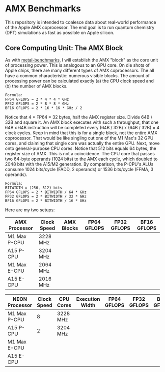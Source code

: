 # AMX Benchmarks

This repository is intended to coalesce data about real-world performance of the Apple AMX coprocessor. The end goal is to run quantum chemistry (DFT) simulations as fast as possible on Apple silicon.

## Core Computing Unit: The AMX Block

As with [metal-benchmarks](https://github.com/philipturner/metal-benchmarks), I will establish the AMX "block" as the core unit of processing power. This is analogous to an GPU core. On die shots of Apple chips, there are many different types of AMX coprocessors. The all have a common characteristic: numerous visible blocks. The amount of processing power can be calculated exactly (a) the CPU clock speed and (b) the number of AMX blocks.

```
Formula:
FP64 GFLOPS = 2 * 4 * 4 * GHz
FP32 GFLOPS = 2 * 8 * 8 * GHz
BF16 GFLOPS = 2 * 16 * 16 * GHz / 2
```

Notice that 4 * FP64 = 32 bytes, half the AMX register size. Divide 64B / 32B and square it. An AMX block executes with such a throughput, that one 64B x 64B instruction will be completed every (64B / 32B) x (64B / 32B) = 4 clock cycles. Keep in mind that this is for a single block, not the entire AMX coprocessor. That would be like singling out one of the M1 Max's 32 GPU cores, and claiming that single core was actually the entire GPU. Next, move onto general-purpose CPU cores. Notice that 512 bits equals 64 bytes, the register size of AMX. This is not a coincidence. The CPU core that passes two 64-byte operands (1024 bits) to the AMX each cycle, which doubled to 2048 bits with the A15/M2 generation. By comparison, the P-CPU's ALUs consume 1024 bits/cycle (FADD, 2 operands) or 1536 bits/cycle (FFMA, 3 operands).

```
Formula:
BITWIDTH = (256, 512) bits
FP64 GFLOPS = 2 * BITWIDTH / 64 * GHz
FP32 GFLOPS = 2 * BITWIDTH / 32 * GHz
BF16 GFLOPS = 2 * BITWIDTH / 16 * GHz
```

Here are my two setups:

| AMX Processor | Clock Speed | AMX Blocks | FP64 GFLOPS | FP32 GFLOPS | BF16 GFLOPS |
| --------- | ----------- | ---------- | ----------- | ----------- | ----- |
| M1 Max P-CPU | 3228 MHz
| A15 P-CPU | 3204 MHz |
| M1 Max E-CPU | 2064 MHz |
| A15 E-CPU | 2016 MHz |

| NEON Processor | Clock Speed | CPU Cores | Execution Width | FP64 GFLOPS | FP32 GFLOPS | BF16 GFLOPS |
| --------- | ----------- | ---------- | ----------- | ------- | ----------- | ------ |
| M1 Max P-CPU | 8 | 3228 MHz
| A15 P-CPU | 2 | 3204 MHz |
| M1 Max E-CPU |
| A15 E-CPU |
